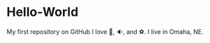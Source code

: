 # Hello-World
My first repository on GitHub
I love :cinema:, :sound:, and :soccer:.
I live in Omaha, NE.
